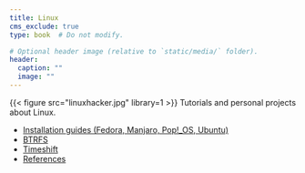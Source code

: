 ```yaml
---
title: Linux
cms_exclude: true
type: book  # Do not modify.

# Optional header image (relative to `static/media/` folder).
header:
  caption: ""
  image: ""
---
```

{{< figure src="linuxhacker.jpg" library=1 >}}
Tutorials and personal projects about Linux.

- [Installation guides (Fedora, Manjaro, Pop!_OS, Ubuntu)](install-guides)
- [BTRFS](btrfs)
- [Timeshift](timeshift)
- [References](references)